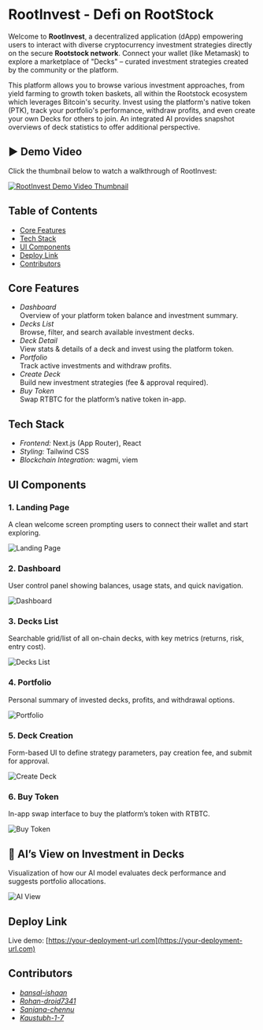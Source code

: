 # RootInvest - Defi on RootStock


Welcome to **RootInvest**, a decentralized application (dApp) empowering users to interact with diverse cryptocurrency investment strategies directly on the secure **Rootstock network**. Connect your wallet (like Metamask) to explore a marketplace of "Decks" – curated investment strategies created by the community or the platform.

This platform allows you to browse various investment approaches, from yield farming to growth token baskets, all within the Rootstock ecosystem which leverages Bitcoin's security. Invest using the platform's native token (PTK), track your portfolio's performance, withdraw profits, and even create your own Decks for others to join. An integrated AI provides snapshot overviews of deck statistics to offer additional perspective.

## ▶ Demo Video

Click the thumbnail below to watch a walkthrough of RootInvest:

[![RootInvest Demo Video Thumbnail](https://github.com/user-attachments/assets/0bee60d3-1e88-4da1-9ad6-c1b1895b4347)](https://youtu.be/kpFY0i-Czyo)




## Table of Contents

- [Core Features](#core-features)  
- [Tech Stack](#tech-stack)  
- [UI Components](#ui-components)  
- [Deploy Link](#deploy-link)  
- [Contributors](#contributors)  



## Core Features

- *Dashboard*  
  Overview of your platform token balance and investment summary.  
- *Decks List*  
  Browse, filter, and search available investment decks.  
- *Deck Detail*  
  View stats & details of a deck and invest using the platform token.  
- *Portfolio*  
  Track active investments and withdraw profits.  
- *Create Deck*  
  Build new investment strategies (fee & approval required).  
- *Buy Token*  
  Swap RTBTC for the platform’s native token in-app.



## Tech Stack

- *Frontend:* Next.js (App Router), React  
- *Styling:* Tailwind CSS  
- *Blockchain Integration:* wagmi, viem  



## UI Components

### 1. Landing Page  
A clean welcome screen prompting users to connect their wallet and start exploring.  

![Landing Page](https://github.com/user-attachments/assets/62744b53-527c-4642-8162-e557102ef9d9)

### 2. Dashboard  
User control panel showing balances, usage stats, and quick navigation.  

![Dashboard](https://github.com/user-attachments/assets/5e1c70da-df65-4ba3-a442-5bdc0e7bddad)

### 3. Decks List  
Searchable grid/list of all on-chain decks, with key metrics (returns, risk, entry cost).  

![Decks List](https://github.com/user-attachments/assets/0f6b1017-0eae-4591-b5d4-4fa028399ccf)

### 4. Portfolio  
Personal summary of invested decks, profits, and withdrawal options.  

![Portfolio](https://github.com/user-attachments/assets/0b8228e7-bf42-44ae-9634-53f1b22f789b)

### 5. Deck Creation  
Form-based UI to define strategy parameters, pay creation fee, and submit for approval. 

![Create Deck](https://github.com/user-attachments/assets/ce71d1bb-47ed-4978-8886-1106489459b5)

### 6. Buy Token  

In-app swap interface to buy the platform’s token with RTBTC.  

![Buy Token](https://github.com/user-attachments/assets/8d593556-c935-47b2-aa5e-575b40546442)



## 🤖 AI’s View on Investment in Decks  

Visualization of how our AI model evaluates deck performance and suggests portfolio allocations.  

![AI View](https://github.com/user-attachments/assets/ec8d404f-596f-4b95-b90c-e9145df568be)



## Deploy Link

Live demo: [https://your-deployment-url.com](https://your-deployment-url.com)



## Contributors

- *[bansal-ishaan](https://github.com/bansal-ishaan)*
- *[Rohan-droid7341](https://github.com/Rohan-droid7341)*
- *[Sanjana-chennu](https://github.com/Sanjana-chennu)*
- *[Kaustubh-1-7](https://github.com/Kaustubh-1-7)*



